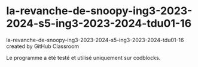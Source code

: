 # la-revanche-de-snoopy-ing3-2023-2024-s5-ing3-2023-2024-tdu01-16
la-revanche-de-snoopy-ing3-2023-2024-s5-ing3-2023-2024-tdu01-16 created by GitHub Classroom

Le programme a été testé et utilisé uniquement sur codblocks.

